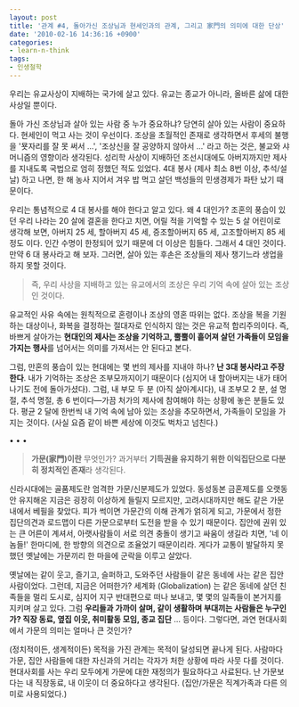 ```yaml
---
layout: post
title: '관계 #4, 돌아가신 조상님과 현세인과의 관계, 그리고 家門의 의미에 대한 단상'
date: '2010-02-16 14:36:16 +0900'
categories:
- learn-n-think
tags:
- 인생철학
---
```


우리는 유교사상이 지배하는 국가에 살고 있다. 유교는 종교가 아니라, 올바른 삶에 대한 사상일 뿐이다.

돌아 가신 조상님과 살아 있는 사람 중 누가 중요하냐? 당연히 살아 있는 사람이 중요하다. 현세인이 먹고 사는 것이 우선이다. 조상을 초월적인 존재로 생각하면서 후세의 불행을 '묫자리를 잘 못 써서 ...', '조상신을 잘 공양하지 않아서 ...' 라고 하는 것은, 불교와 샤머니즘의 영향이라 생각된다. 성리학 사상이 지배하던 조선시대에도 아버지까지만 제사를 지내도록 국법으로 엄히 정했던 적도 있었다. 4대 봉사 (제사 최소 8번 이상, 추석/설날) 하고 나면, 한 해 농사 지어서 겨우 밥 먹고 살던 백성들의 민생경제가 파탄 났기 때문이다.

우리는 통념적으로 4 대 봉사를 해야 한다고 알고 있다. 왜 4 대인가? 조혼의 풍습이 있던 우리 나라는 20 살에 결혼을 한다고 치면, 어릴 적을 기억할 수 있는 5 살 어린이로 생각해 보면, 아버지 25 세, 할아버지 45 세, 증조할아버지 65 세, 고조할아버지 85 세 정도 이다. 인간 수명이 한정되어 있기 때문에 더 이상은 힘들다. 그래서 4 대인 것이다. 만약 6 대 봉사라고 해 보자. 그러면, 살아 있는 후손은 조상들의 제사 챙기느라 생업을 하지 못할 것이다. 

> 즉, 우리 사상을 지배하고 있는 유교에서의 조상은 우리 기억 속에 살아 있는 조상인 것이다.

유교적인 사유 속에는 원칙적으로 혼령이나 조상의 영혼 따위는 없다. 조상을 복을 기원하는 대상이나, 화복을 결정하는 절대자로 인식하지 않는 것은 유교적 합리주의이다. 즉, 바쁘게 살아가는 **현대인의 제사는 조상을 기억하고, 뿔뿔이 흩어져 살던 가족들이 모임을 가지는 행사**를 넘어서는 의미를 가져서는 안 된다고 본다.

그럼, 만혼의 풍습이 있는 현대에는 몇 번의 제사를 지내야 하나? **난 3대 봉사라고 주장한다**. 내가 기억하는 조상은 조부모까지이기 때문이다 (심지어 내 할아버지는 내가 태어나기도 전에 돌아가셨다). 그럼, 내 부모 두 분 (아직 살아계시다), 내 조부모 2 분, 설 명절, 추석 명절, 총 6 번이다—가끔 처가의 제사에 참여해야 하는 상황에 놓은 분들도 있다. 평균 2 달에 한번씩 내 기억 속에 남아 있는 조상을 추모하면서, 가족들이 모임을 가지는 것이다. (사실 요즘 같이 바쁜 세상에 이것도 벅차고 넘친다.)

<div class="spacer">• • •</div>

> **가문(家門)이란** 무엇인가? 과거부터 **기득권을 유지하기 위한 이익집단으로 다분히 정치적인 존재**라 생각된다. 

신라시대에는 골품제도란 엄격한 가문/신분제도가 있었다. 동성동본 금혼제도를 오랫동안 유지해온 지금은 굉장히 이상하게 들릴지 모르지만, 고려시대까지만 해도 같은 가문 내에서 베필을 찾았다. 피가 썩이면 가문간의 이해 관계가 얽히게 되고, 가문에서 정한 집단의견과 로드맵이 다른 가문으로부터 도전을 받을 수 있기 때문이다. 집안에 권위 있는 큰 어른이 계셔서, 아랫사람들이 서로 의견 충돌이 생기고 싸움이 생길라 치면, '네 이놈들!' 한마디에, 한 방향의 의견으로 조율었기 때문이리라. 게다가 교통이 발달하지 못했던 옛날에는 가문끼리 한 마을에 군락을 이루고 살았다.

옛날에는 같이 웃고, 즐기고, 슬퍼하고, 도와주던 사람들이 같은 동네에 사는 같은 집안 사람이었다. 그런데, 지금은 어떠한가? 세계화 (Globalization) 는 같은 동네에 살던 친족들을 멀리 도시로, 심지어 지구 반대편으로 떠나 보내고, 몇 몇의 일족들이 본거지를 지키며 살고 있다. 그럼 **우리들과 가까이 살며, 같이 생활하며 부대끼는 사람들은 누구인가? 직장 동료, 옆집 이웃, 취미활동 모임, 종교 집단** ... 등이다. 그렇다면, 과연 현대사회에서 가문의 의미는 얼마나 큰 것인가?

(정치적이든, 생계적이든) 목적을 가진 관계는 목적이 달성되면 끝나게 된다. 사람마다 가문, 집안 사람들에 대한 자신과의 거리는 각자가 처한 상황에 따라 사뭇 다를 것이다. 현대사회를 사는 우리 모두에게 가문에 대한 재정의가 필요하다고 사료된다. 난 가문보다는 내 직장동료, 내 이웃이 더 중요하다고 생각된다. (집안/가문은 직계가족과 다른 의미로 사용되었다.)
